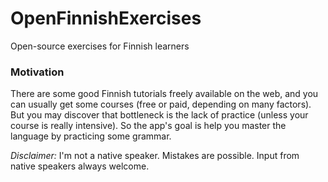 # OpenFinnishExercises
Open-source exercises for Finnish learners

### Motivation
There are some good Finnish tutorials freely available on the web, and you can usually get some courses (free or paid, depending on many factors).
But you may discover that bottleneck is the lack of practice (unless your course is really intensive). So the app's goal is help you master
the language by practicing some grammar.

*Disclaimer:* I'm not a native speaker. Mistakes are possible. Input from native speakers always welcome.
